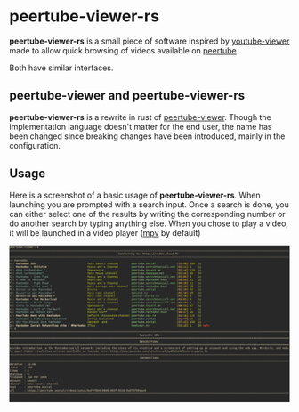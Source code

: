 peertube-viewer-rs
==================

**peertube-viewer-rs** is a small piece of software inspired by [youtube-viewer](https://github.com/trizen/youtube-viewer) made to allow quick browsing of videos available on [peertube](https://joinpeertube.org).

Both have similar interfaces.

peertube-viewer and peertube-viewer-rs
--------------------------------------

**peertube-viewer-rs** is a rewrite in rust of [peertube-viewer](https://gitlab.com/SostheneGuedon/peertube-viewer).
Though the implementation language doesn't matter for the end user, the name has been changed since breaking changes have been introduced, mainly in the configuration.

Usage
-----

Here is a screenshot of a basic usage of **peertube-viewer-rs**.
When launching  you are prompted with a search input.
Once a search is done, you can either select one of the results by writing the corresponding number or do another search by typing anything else.
When you chose to play a video, it will be launched in a video player ([mpv](https://github.com/mpv-player/mpv) by default)

![peertube-viewer-rs interface](screenshots/screenshot.png)

